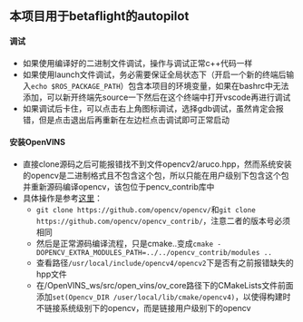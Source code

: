 ## 本项目用于betaflight的autopilot

#### 调试
- 如果使用编译好的二进制文件调试，操作与调试正常c++代码一样
- 如果使用launch文件调试，务必需要保证全局状态下（开启一个新的终端后输入`echo $ROS_PACKAGE_PATH`）包含本项目的环境变量，如果在bashrc中无法添加，可以新开终端先source一下然后在这个终端中打开vscode再进行调试
- 如果调试后卡住，可以点击右上角图标调试，选择gdb调试，虽然肯定会报错，但是点击退出后再重新在左边栏点击调试即可正常启动

#### 安装OpenVINS
- 直接clone源码之后可能报错找不到文件opencv2/aruco.hpp，然而系统安装的opencv是二进制格式且不包含这个包，所以只能在用户级别下包含这个包并重新源码编译opencv，该包位于pencv_contrib库中
- 具体操作是参考[这里](https://docs.openvins.com/gs-installing.html#gs-install-opencv)：
    - `git clone https://github.com/opencv/opencv/`和`git clone https://github.com/opencv/opencv_contrib/`，注意二者的版本号必须相同
    - 然后是正常源码编译流程，只是cmake..变成`cmake -DOPENCV_EXTRA_MODULES_PATH=../../opencv_contrib/modules ..`
    - 查看路径`/usr/local/include/opencv4/opencv2`下是否有之前报错缺失的hpp文件
    - 在/OpenVINS_ws/src/open_vins/ov_core路径下的CMakeLists文件前面添加`set(Opencv_DIR /user/local/lib/cmake/opencv4)`，以使得构建时不链接系统级别下的opencv，而是链接用户级别下的opencv

